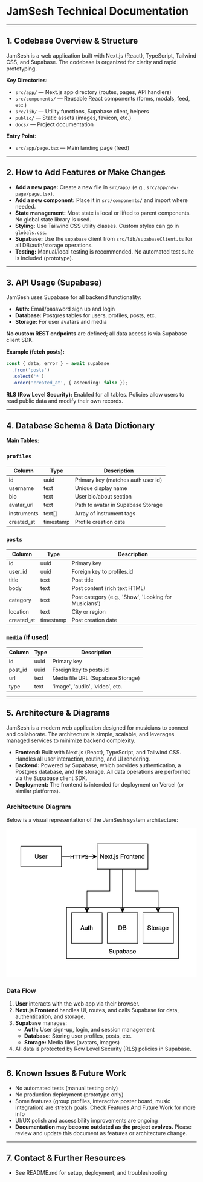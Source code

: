 # JamSesh Technical Documentation

---


## 1. Codebase Overview & Structure

JamSesh is a web application built with Next.js (React), TypeScript, Tailwind CSS, and Supabase. The codebase is organized for clarity and rapid prototyping.

**Key Directories:**
- `src/app/` — Next.js app directory (routes, pages, API handlers)
- `src/components/` — Reusable React components (forms, modals, feed, etc.)
- `src/lib/` — Utility functions, Supabase client, helpers
- `public/` — Static assets (images, favicon, etc.)
- `docs/` — Project documentation

**Entry Point:**
- `src/app/page.tsx` — Main landing page (feed)

---

## 2. How to Add Features or Make Changes

- **Add a new page:** Create a new file in `src/app/` (e.g., `src/app/new-page/page.tsx`).
- **Add a new component:** Place it in `src/components/` and import where needed.
- **State management:** Most state is local or lifted to parent components. No global state library is used.
- **Styling:** Use Tailwind CSS utility classes. Custom styles can go in `globals.css`.
- **Supabase:** Use the `supabase` client from `src/lib/supabaseClient.ts` for all DB/auth/storage operations.
- **Testing:** Manual/local testing is recommended. No automated test suite is included (prototype).

---

## 3. API Usage (Supabase)

JamSesh uses Supabase for all backend functionality:
- **Auth:** Email/password sign up and login
- **Database:** Postgres tables for users, profiles, posts, etc.
- **Storage:** For user avatars and media

**No custom REST endpoints** are defined; all data access is via Supabase client SDK.

**Example (fetch posts):**
```ts
const { data, error } = await supabase
  .from('posts')
  .select('*')
  .order('created_at', { ascending: false });
```

**RLS (Row Level Security):** Enabled for all tables. Policies allow users to read public data and modify their own records.

---

## 4. Database Schema & Data Dictionary

**Main Tables:**

### `profiles`
| Column       | Type      | Description                       |
|--------------|-----------|-----------------------------------|
| id           | uuid      | Primary key (matches auth user id) |
| username     | text      | Unique display name                |
| bio          | text      | User bio/about section             |
| avatar_url   | text      | Path to avatar in Supabase Storage |
| instruments  | text[]    | Array of instrument tags           |
| created_at   | timestamp | Profile creation date              |

### `posts`
| Column       | Type      | Description                       |
|--------------|-----------|-----------------------------------|
| id           | uuid      | Primary key                       |
| user_id      | uuid      | Foreign key to profiles.id         |
| title        | text      | Post title                        |
| body         | text      | Post content (rich text HTML)      |
| category     | text      | Post category (e.g., 'Show', 'Looking for Musicians') |
| location     | text      | City or region                    |
| created_at   | timestamp | Post creation date                 |

### `media` (if used)
| Column       | Type      | Description                       |
|--------------|-----------|-----------------------------------|
| id           | uuid      | Primary key                       |
| post_id      | uuid      | Foreign key to posts.id            |
| url          | text      | Media file URL (Supabase Storage)  |
| type         | text      | 'image', 'audio', 'video', etc.    |

---

## 5. Architecture & Diagrams

JamSesh is a modern web application designed for musicians to connect and collaborate. The architecture is simple, scalable, and leverages managed services to minimize backend complexity.

- **Frontend:** Built with Next.js (React), TypeScript, and Tailwind CSS. Handles all user interaction, routing, and UI rendering.
- **Backend:** Powered by Supabase, which provides authentication, a Postgres database, and file storage. All data operations are performed via the Supabase client SDK.
- **Deployment:** The frontend is intended for deployment on Vercel (or similar platforms).

### Architecture Diagram

Below is a visual representation of the JamSesh system architecture:

![JamSesh Architecture Diagram](docs/JamSesh_Architecture_Diagram.png)

### Data Flow

1. **User** interacts with the web app via their browser.
2. **Next.js Frontend** handles UI, routes, and calls Supabase for data, authentication, and storage.
3. **Supabase** manages:
   - **Auth:** User sign-up, login, and session management
   - **Database:** Storing user profiles, posts, etc.
   - **Storage:** Media files (avatars, images)
4. All data is protected by Row Level Security (RLS) policies in Supabase.

---

## 6. Known Issues & Future Work
- No automated tests (manual testing only)
- No production deployment (prototype only)
- Some features (group profiles, interactive poster board, music integration) are stretch goals. Check Features And Future Work for more info
- UI/UX polish and accessibility improvements are ongoing
- **Documentation may become outdated as the project evolves.** Please review and update this document as features or architecture change.

---

## 7. Contact & Further Resources
- See README.md for setup, deployment, and troubleshooting